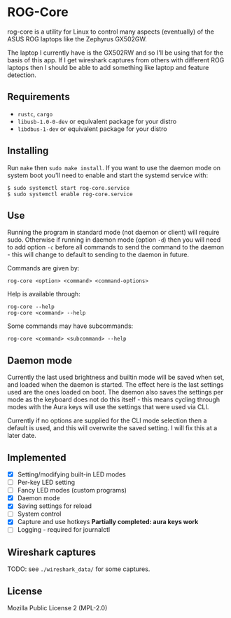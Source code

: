 # ROG-Core

rog-core is a utility for Linux to control many aspects (eventually) of the ASUS ROG laptops like the Zephyrus GX502GW.

The laptop I currently have is the GX502RW and so I'll be using that for the basis of this app. If I get wireshark captures from others with different ROG laptops then I should be able to add something like laptop and feature detection.

## Requirements

- `rustc`, `cargo`
- `libusb-1.0-0-dev` or equivalent package for your distro
- `libdbus-1-dev` or equivalent package for your distro

## Installing

Run `make` then `sudo make install`. If you want to use the daemon mode on system boot you'll need to enable and start the systemd service with:

```
$ sudo systemctl start rog-core.service
$ sudo systemctl enable rog-core.service
```

## Use

Running the program in standard mode (not daemon or client) will require sudo.
Otherwise if running in daemon mode (option `-d`) then you will need to add option `-c` before all commands to send the command to the daemon - this will change to default to sending to the daemon in future.

Commands are given by:

```
rog-core <option> <command> <command-options>
```

Help is available through:

```
rog-core --help
rog-core <command> --help
```

Some commands may have subcommands:

```
rog-core <command> <subcommand> --help
```

## Daemon mode

Currently the last used brightness and builtin mode will be saved when set, and loaded when the daemon is started. The effect here is the last settings used are the ones loaded on boot. The daemon also saves the settings per mode as the keyboard does not do this itself - this means cycling through modes with the Aura keys will use the settings that were used via CLI.

Currently if no options are supplied for the CLI mode selection then a default is used, and this will overwrite the saved setting. I will fix this at a later date.

## Implemented

- [X] Setting/modifying built-in LED modes
- [ ] Per-key LED setting
- [ ] Fancy LED modes (custom programs)
- [X] Daemon mode
- [X] Saving settings for reload
- [ ] System control
- [X] Capture and use hotkeys **Partially completed: aura keys work**
- [ ] Logging - required for journalctl

## Wireshark captures

TODO: see `./wireshark_data/` for some captures.

## License

Mozilla Public License 2 (MPL-2.0)